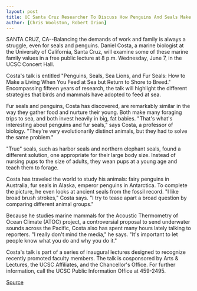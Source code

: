 ```yaml
---
layout: post
title: UC Santa Cruz Researcher To Discuss How Penguins And Seals Make A Living
author: [Chris Woolston, Robert Irion]
---	
```


SANTA CRUZ, CA--Balancing the demands of work and family is  always a struggle, even for seals and penguins. Daniel Costa, a  marine biologist at the University of California, Santa Cruz, will  examine some of these marine family values in a free public lecture  at 8 p.m. Wednesday, June 7, in the UCSC Concert Hall.

Costa's talk is entitled "Penguins, Seals, Sea Lions, and Fur  Seals: How to Make a Living When You Feed at Sea but Return to Shore  to Breed." Encompassing fifteen years of research, the talk will  highlight the different strategies that birds and mammals have  adopted to feed at sea.

Fur seals and penguins, Costa has discovered, are remarkably  similar in the way they gather food and nurture their young. Both  make many foraging trips to sea, and both invest heavily in big, fat  babies. "That's what's interesting about penguins and fur seals," says  Costa, a professor of biology. "They're very evolutionarily distinct  animals, but they had to solve the same problem."

"True" seals, such as harbor seals and northern elephant seals,  found a different solution, one appropriate for their large body size.  Instead of nursing pups to the size of adults, they wean pups at a  young age and teach them to forage.

Costa has traveled the world to study his animals: fairy  penguins in Australia, fur seals in Alaska, emperor penguins in  Antarctica. To complete the picture, he even looks at ancient seals  from the fossil record. "I like broad brush strokes," Costa says. "I try  to tease apart a broad question by comparing different animal  groups."

Because he studies marine mammals for the Acoustic  Thermometry of Ocean Climate (ATOC) project, a controversial  proposal to send underwater sounds across the Pacific, Costa also  has spent many hours lately talking to reporters. "I really don't mind  the media," he says. "It's important to let people know what you do  and why you do it."

Costa's talk is part of a series of inaugural lectures designed  to recognize recently promoted faculty members. The talk is  cosponsored by Arts & Lectures, the UCSC Affiliates, and the  Chancellor's Office. For further information, call the UCSC Public  Information Office at 459-2495.

[Source](http://www1.ucsc.edu/news_events/press_releases/archive/94-95/05-95/051095-UCSC_researcher_to_.html "Permalink to 051095-UCSC_researcher_to_")
